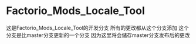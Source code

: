 # Factorio_Mods_Locale_Tool
这是Factorio_Mods_Locale_Tool的开发分支
所有的更改都从这个分支添加
这个分支是比master分支更新的一个分支
因为这里将会储存master分支发布后的更改